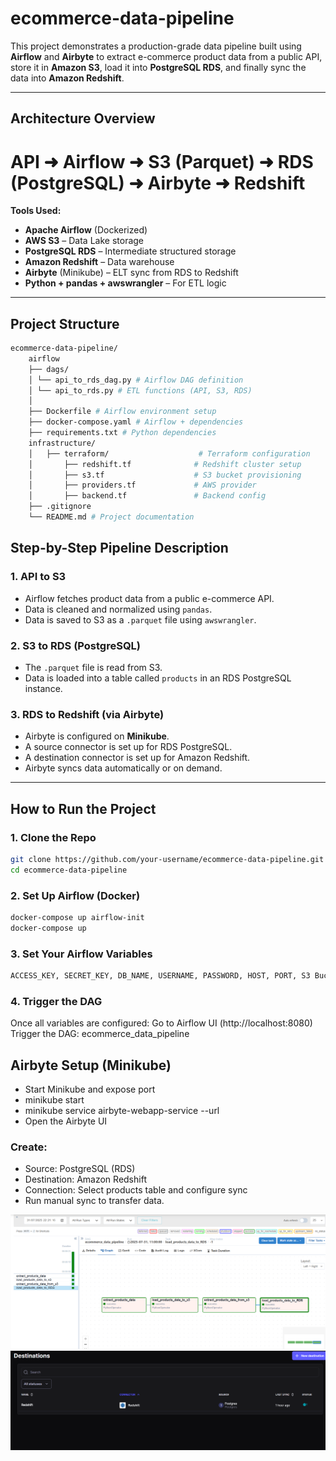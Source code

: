 
# ecommerce-data-pipeline

This project demonstrates a production-grade data pipeline built using **Airflow** and **Airbyte** to extract e-commerce product data from a public API, store it in **Amazon S3**, load it into **PostgreSQL RDS**, and finally sync the data into **Amazon Redshift**.

---

## Architecture Overview

# API ➜ Airflow ➜ S3 (Parquet) ➜ RDS (PostgreSQL) ➜ Airbyte ➜ Redshift

**Tools Used:**
- **Apache Airflow** (Dockerized)
- **AWS S3** – Data Lake storage
- **PostgreSQL RDS** – Intermediate structured storage
- **Amazon Redshift** – Data warehouse
- **Airbyte** (Minikube) – ELT sync from RDS to Redshift
- **Python + pandas + awswrangler** – For ETL logic

---

## Project Structure

```bash
ecommerce-data-pipeline/
    airflow
    ├── dags/
    │ └── api_to_rds_dag.py # Airflow DAG definition
    │ └── api_to_rds.py # ETL functions (API, S3, RDS)
    │
    ├── Dockerfile # Airflow environment setup
    ├── docker-compose.yaml # Airflow + dependencies
    ├── requirements.txt # Python dependencies
    infrastructure/
    │   ├── terraform/                    # Terraform configuration
    │       ├── redshift.tf              # Redshift cluster setup
    │       ├── s3.tf                    # S3 bucket provisioning
    │       ├── providers.tf             # AWS provider
    │       ├── backend.tf               # Backend config
    ├── .gitignore
    └── README.md # Project documentation
```

## Step-by-Step Pipeline Description

### 1. **API to S3**
- Airflow fetches product data from a public e-commerce API.
- Data is cleaned and normalized using `pandas`.
- Data is saved to S3 as a `.parquet` file using `awswrangler`.

### 2. **S3 to RDS (PostgreSQL)**
- The `.parquet` file is read from S3.
- Data is loaded into a table called `products` in an RDS PostgreSQL instance.

### 3. **RDS to Redshift (via Airbyte)**
- Airbyte is configured on **Minikube**.
- A source connector is set up for RDS PostgreSQL.
- A destination connector is set up for Amazon Redshift.
- Airbyte syncs data automatically or on demand.

---

## How to Run the Project

### 1. **Clone the Repo**
```bash
git clone https://github.com/your-username/ecommerce-data-pipeline.git
cd ecommerce-data-pipeline
```

### 2. Set Up Airflow (Docker)
```bash
docker-compose up airflow-init
docker-compose up
```

### 3. Set Your Airflow Variables
```bash
ACCESS_KEY, SECRET_KEY, DB_NAME, USERNAME, PASSWORD, HOST, PORT, S3 Bucket path
```

### 4. Trigger the DAG
Once all variables are configured:
Go to Airflow UI (http://localhost:8080)
Trigger the DAG: ecommerce_data_pipeline

## Airbyte Setup (Minikube)
- Start Minikube and expose port
- minikube start
- minikube service airbyte-webapp-service --url
- Open the Airbyte UI
### Create:
- Source: PostgreSQL (RDS)
- Destination: Amazon Redshift
- Connection: Select products table and configure sync
- Run manual sync to transfer data.

![Airflow DAG Running](screenshots/airflow_dag.png)
![Airbyte Setup](screenshots/airbyte_setup.png)
